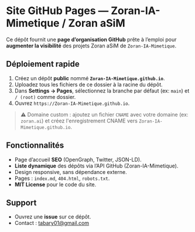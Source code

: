 # Site GitHub Pages — Zoran-IA-Mimetique / Zoran aSiM

Ce dépôt fournit une **page d’organisation GitHub** prête à l’emploi pour **augmenter la visibilité** des projets Zoran aSiM de `Zoran-IA-Mimetique`.

## Déploiement rapide

1. Créez un dépôt **public** nommé **`Zoran-IA-Mimetique.github.io`**.
2. Uploadez tous les fichiers de ce dossier à la racine du dépôt.
3. Dans **Settings → Pages**, sélectionnez la branche par défaut (ex: `main`) et `/ (root)` comme dossier.
4. Ouvrez `https://Zoran-IA-Mimetique.github.io`.

> ⚠️ Domaine custom : ajoutez un fichier `CNAME` avec votre domaine (ex: `zoran.ai`) et créez l'enregistrement CNAME vers `Zoran-IA-Mimetique.github.io`.

## Fonctionnalités
- Page d’accueil **SEO** (OpenGraph, Twitter, JSON-LD).
- **Liste dynamique** des dépôts via l’API GitHub (Zoran-IA-Mimetique).
- Design responsive, sans dépendance externe.
- Pages : `index.md`, `404.html`, `robots.txt`.
- **MIT License** pour le code du site.

## Support
- Ouvrez une **issue** sur ce dépôt.
- Contact : tabary01@gmail.com